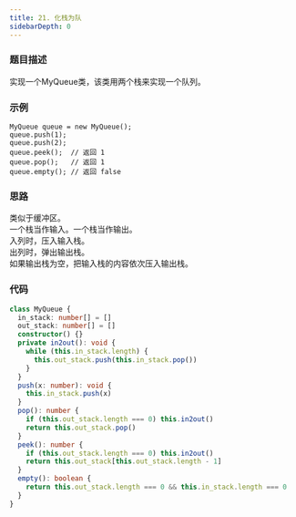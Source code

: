 ```yaml
---
title: 21. 化栈为队
sidebarDepth: 0
---
```


### 题目描述

实现一个MyQueue类，该类用两个栈来实现一个队列。


### 示例

```
MyQueue queue = new MyQueue();
queue.push(1);
queue.push(2);
queue.peek();  // 返回 1
queue.pop();   // 返回 1
queue.empty(); // 返回 false
```


### 思路

类似于缓冲区。  
一个栈当作输入。一个栈当作输出。  
入列时，压入输入栈。  
出列时，弹出输出栈。  
如果输出栈为空，把输入栈的内容依次压入输出栈。


### 代码

```ts
class MyQueue {
  in_stack: number[] = []
  out_stack: number[] = []
  constructor() {}
  private in2out(): void {
    while (this.in_stack.length) {
      this.out_stack.push(this.in_stack.pop())
    }
  }
  push(x: number): void {
    this.in_stack.push(x)
  }
  pop(): number {
    if (this.out_stack.length === 0) this.in2out()
    return this.out_stack.pop()
  }
  peek(): number {
    if (this.out_stack.length === 0) this.in2out()
    return this.out_stack[this.out_stack.length - 1]
  }
  empty(): boolean {
    return this.out_stack.length === 0 && this.in_stack.length === 0
  }
}
```

